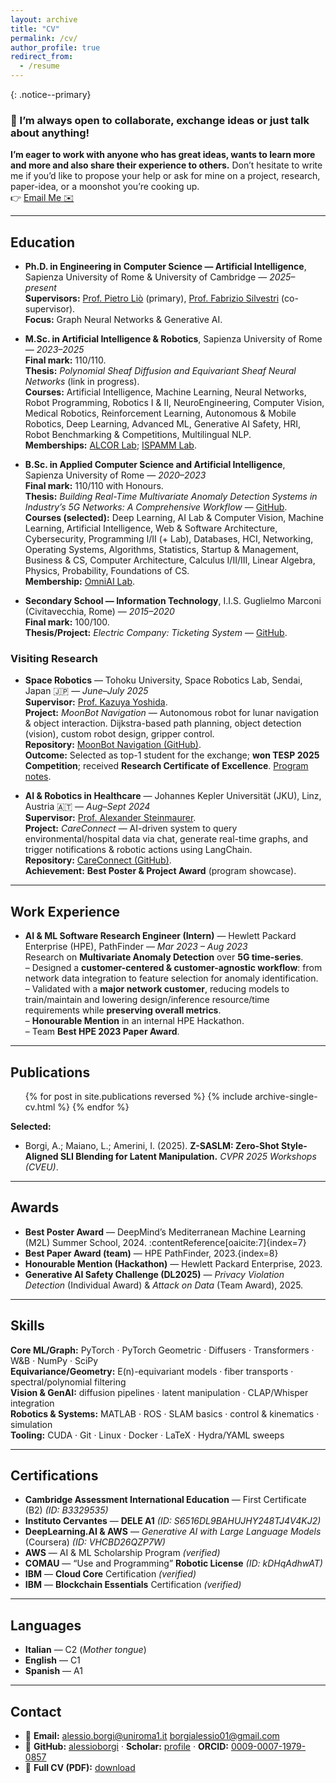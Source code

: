 ```yaml
---
layout: archive
title: "CV"
permalink: /cv/
author_profile: true
redirect_from:
  - /resume
---
```



{: .notice--primary}
### 🚀 I’m always open to collaborate, exchange ideas or just talk about anything!
**I’m eager to work with anyone who has great ideas, wants to learn more and more and also share their experience to others.** Don’t hesitate to write me if you’d like to propose your help or ask for mine on a project, research, paper-idea, or a moonshot you’re cooking up.  
👉 <a href="mailto:alessio.borgi@uniroma1.it" class="btn btn--primary">Email Me ✉️</a> &nbsp; 

---

## Education

- **Ph.D. in Engineering in Computer Science — Artificial Intelligence**, Sapienza University of Rome & University of Cambridge — *2025–present*  
  **Supervisors:** [Prof. Pietro Liò](https://www.cst.cam.ac.uk/people/pl219) (primary), [Prof. Fabrizio Silvestri](https://sites.google.com/diag.uniroma1.it/fabriziosilvestri) (co-supervisor).  
  **Focus:** Graph Neural Networks & Generative AI. 
  

- **M.Sc. in Artificial Intelligence & Robotics**, Sapienza University of Rome — *2023–2025*  
  **Final mark:** 110/110.  
  **Thesis:** *Polynomial Sheaf Diffusion and Equivariant Sheaf Neural Networks* (link in progress).  
  **Courses:** Artificial Intelligence, Machine Learning, Neural Networks, Robot Programming, Robotics I & II, NeuroEngineering, Computer Vision, Medical Robotics, Reinforcement Learning, Autonomous & Mobile Robotics, Deep Learning, Advanced ML, Generative AI Safety, HRI, Robot Benchmarking & Competitions, Multilingual NLP.  
  **Memberships:** [ALCOR Lab](https://alcorlab.diag.uniroma1.it/); [ISPAMM Lab](https://sites.google.com/uniroma1.it/ispamm/). 

- **B.Sc. in Applied Computer Science and Artificial Intelligence**, Sapienza University of Rome — *2020–2023*  
  **Final mark:** 110/110 with Honours.  
  **Thesis:** *Building Real-Time Multivariate Anomaly Detection Systems in Industry’s 5G Networks: A Comprehensive Workflow* — [GitHub](https://github.com/alessioborgi/Bachelor-s-Thesis).  
  **Courses (selected):** Deep Learning, AI Lab & Computer Vision, Machine Learning, Artificial Intelligence, Web & Software Architecture, Cybersecurity, Programming I/II (+ Lab), Databases, HCI, Networking, Operating Systems, Algorithms, Statistics, Startup & Management, Business & CS, Computer Architecture, Calculus I/II/III, Linear Algebra, Physics, Probability, Foundations of CS.  
  **Membership:** [OmniAI Lab](https://omnai.di.uniroma1.it/undergrad/). 

- **Secondary School — Information Technology**, I.I.S. Guglielmo Marconi (Civitavecchia, Rome) — *2015–2020*  
  **Final mark:** 100/100.  
  **Thesis/Project:** *Electric Company: Ticketing System* — [GitHub](https://github.com/alessioborgi/ElectricCompany-TicketingSystem). 

### Visiting Research

- **Space Robotics** — Tohoku University, Space Robotics Lab, Sendai, Japan 🇯🇵 — *June–July 2025*  
  **Supervisor:** [Prof. Kazuya Yoshida](https://astro.mech.tohoku.ac.jp/e/).  
  **Project:** *MoonBot Navigation* — Autonomous robot for lunar navigation & object interaction. Dijkstra-based path planning, object detection (vision), custom robot design, gripper control.  
  **Repository:** [MoonBot Navigation (GitHub)](https://github.com/alessioborgi/MoonBot-Navigation).  
  **Outcome:** Selected as top-1 student for the exchange; **won TESP 2025 Competition**; received **Research Certificate of Excellence**. [Program notes](https://ivy-raisin-5ba.notion.site/TESP-2025-1845e564ed5580c0b197d35fc598a591). 

- **AI & Robotics in Healthcare** — Johannes Kepler Universität (JKU), Linz, Austria 🇦🇹 — *Aug–Sept 2024*  
  **Supervisor:** [Prof. Alexander Steinmaurer](https://it-u.at/en/persons/team/alexander-steinmaurer/).  
  **Project:** *CareConnect* — AI-driven system to query environmental/hospital data via chat, generate real-time graphs, and trigger notifications & robotic actions using LangChain.  
  **Repository:** [CareConnect (GitHub)](https://github.com/alessioborgi/CareConnect).  
  **Achievement:** **Best Poster & Project Award** (program showcase). 

---

## Work Experience

- **AI & ML Software Research Engineer (Intern)** — Hewlett Packard Enterprise (HPE), PathFinder — *Mar 2023 – Aug 2023*  
  Research on **Multivariate Anomaly Detection** over **5G time-series**.  
  – Designed a **customer-centered & customer-agnostic workflow**: from network data integration to feature selection for anomaly identification.  
  – Validated with a **major network customer**, reducing models to train/maintain and lowering design/inference resource/time requirements while **preserving overall metrics**.  
  – **Honourable Mention** in an internal HPE Hackathon.  
  – Team **Best HPE 2023 Paper Award**.

---


## Publications
<ul>
{% for post in site.publications reversed %}
  {% include archive-single-cv.html %}
{% endfor %}
</ul>

**Selected:**  
- Borgi, A.; Maiano, L.; Amerini, I. (2025). **Z-SASLM: Zero-Shot Style-Aligned SLI Blending for Latent Manipulation.** *CVPR 2025 Workshops (CVEU)*. 

---

## Awards
- **Best Poster Award** — DeepMind’s Mediterranean Machine Learning (M2L) Summer School, 2024. :contentReference[oaicite:7]{index=7}  
- **Best Paper Award (team)** — HPE PathFinder, 2023.{index=8}  
- **Honourable Mention (Hackathon)** — Hewlett Packard Enterprise, 2023.  
- **Generative AI Safety Challenge (DL2025)** — *Privacy Violation Detection* (Individual Award) & *Attack on Data* (Team Award), 2025. 

---

## Skills
**Core ML/Graph:** PyTorch · PyTorch Geometric · Diffusers · Transformers · W&B · NumPy · SciPy  
**Equivariance/Geometry:** E(n)-equivariant models · fiber transports · spectral/polynomial filtering  
**Vision & GenAI:** diffusion pipelines · latent manipulation · CLAP/Whisper integration  
**Robotics & Systems:** MATLAB · ROS · SLAM basics · control & kinematics · simulation  
**Tooling:** CUDA · Git · Linux · Docker · LaTeX · Hydra/YAML sweeps

---

## Certifications
- **Cambridge Assessment International Education** — First Certificate (B2) *(ID: B3329535)*  
- **Instituto Cervantes** — **DELE A1** *(ID: S6516DL9BAHUJHY248TJ4V4KJ2)*  
- **DeepLearning.AI & AWS** — *Generative AI with Large Language Models* (Coursera) *(ID: VHCBD26QZP7W)*  
- **AWS** — AI & ML Scholarship Program *(verified)*  
- **COMAU** — “Use and Programming” **Robotic License** *(ID: kDHqAdhwAT)*  
- **IBM** — **Cloud Core** Certification *(verified)*  
- **IBM** — **Blockchain Essentials** Certification *(verified)*

---

## Languages
- **Italian** — C2 (*Mother tongue*)  
- **English** — C1 
- **Spanish** — A1

---

## Contact
- 📧 **Email:** <a href="mailto:alessio.borgi@uniroma1.it">alessio.borgi@uniroma1.it</a> <a href="mailto:borgialessio01@gmail.com">borgialessio01@gmail.com</a>  
- 🔗 **GitHub:** <a href="https://github.com/alessioborgi">alessioborgi</a> · **Scholar:** <a href="https://scholar.google.com/citations?user=Ds4ktdkAAAAJ&hl=it">profile</a> · **ORCID:** <a href="https://orcid.org/0009-0007-1979-0857">0009-0007-1979-0857</a>  
- 📄 **Full CV (PDF):** <a href="/assets/Alessio_Borgi_CV_Short.pdf">download</a>
